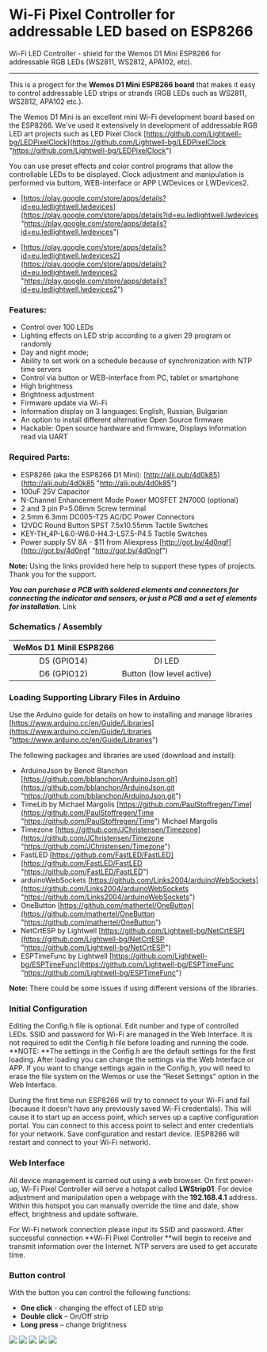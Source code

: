 # Wi-Fi Pixel Controller for addressable LED based on ESP8266
Wi-Fi LED Controller - shield for the Wemos D1 Mini ESP8266 for addressable RGB LEDs (WS2811, WS2812, APA102, etc).

------------
This is a progect for the **Wemos D1 Mini ESP8266 board** that makes it easy to control addressable LED strips or strands (RGB LEDs such as WS2811, WS2812, APA102 etc.).

The Wemos D1 Mini is an excellent mini Wi-Fi development board based on the ESP8266. We've used it extensively in development of addressable RGB LED art projects such as LED Pixel Clock [https://github.com/Lightwell-bg/LEDPixelClock](https://github.com/Lightwell-bg/LEDPixelClock "https://github.com/Lightwell-bg/LEDPixelClock")

You can use preset effects and color control programs that allow the controllable LEDs to be displayed.
Clock adjustment and manipulation is performed via buttom, WEB-interface or APP LWDevices or LWDevices2.

-  [https://play.google.com/store/apps/details?id=eu.ledlightwell.lwdevices](https://play.google.com/store/apps/details?id=eu.ledlightwell.lwdevices "https://play.google.com/store/apps/details?id=eu.ledlightwell.lwdevices")

-  [https://play.google.com/store/apps/details?id=eu.ledlightwell.lwdevices2](https://play.google.com/store/apps/details?id=eu.ledlightwell.lwdevices2 "https://play.google.com/store/apps/details?id=eu.ledlightwell.lwdevices2")

### Features:
- Control over 100 LEDs
- Lighting effects on LED strip according to a given 29 program or randomly
- Day and night mode;
- Ability to set work on a schedule because of synchronization with NTP time servers
- Control via button or WEB-interface from PC, tablet or smartphone
- High brightness
- Brightness adjustment
- Firmware update via Wi-Fi
- Information display on 3 languages: English, Russian, Bulgarian
- An option to install different alternative Open Source firmware
- Hackable: Open source hardware and firmware, Displays information read via UART


### Required Parts:
- ESP8266 (aka the ESP8266 D1 Mini): [http://alii.pub/4d0k85](http://alii.pub/4d0k85 "http://alii.pub/4d0k85")
- 100uF 25V Capacitor
- N-Channel Enhancement Mode Power MOSFET 2N7000 (optional)
- 2 and 3 pin P=5.08mm Screw terminal
- 2.5mm 6.3mm DC005-T25 AC/DC Power Connectors
- 12VDC Round Button SPST 7.5x10.55mm Tactile Switches
- KEY-TH_4P-L6.0-W6.0-H4.3-LS7.5-P4.5 Tactile Switches
- Power supply 5V 8A - $11 from Aliexpress [http://got.by/4d0ngf](http://got.by/4d0ngf "http://got.by/4d0ngf")

**Note:** Using the links provided here help to support these types of projects. Thank you for the support.

***You can purchase a PCB with soldered elements and connectors for connecting the indicator and sensors, or just a PCB and a set of elements for installation.*** Link

### Schematics / Assembly
|WeMos D1 MiniI ESP8266   |   |
| :------------: | :------------: |
| D5 (GPIO14)  | DI LED  |
| D6 (GPIO12)  |  Button (low level active) |


### Loading Supporting Library Files in Arduino
Use the Arduino guide for details on how to installing and manage libraries [https://www.arduino.cc/en/Guide/Libraries](https://www.arduino.cc/en/Guide/Libraries "https://www.arduino.cc/en/Guide/Libraries") 

The following packages and libraries are used (download and install):
- ArduinoJson by Benoit Blanchon [https://github.com/bblanchon/ArduinoJson.git](https://github.com/bblanchon/ArduinoJson.git "https://github.com/bblanchon/ArduinoJson.git")
- TimeLib by Michael Margolis [https://github.com/PaulStoffregen/Time](https://github.com/PaulStoffregen/Time "https://github.com/PaulStoffregen/Time") Michael Margolis
- Timezone [https://github.com/JChristensen/Timezone](https://github.com/JChristensen/Timezone "https://github.com/JChristensen/Timezone")
- FastLED  [https://github.com/FastLED/FastLED](https://github.com/FastLED/FastLED "https://github.com/FastLED/FastLED")
- arduinoWebSockets [https://github.com/Links2004/arduinoWebSockets](https://github.com/Links2004/arduinoWebSockets "https://github.com/Links2004/arduinoWebSockets")
- OneButton [https://github.com/mathertel/OneButton](https://github.com/mathertel/OneButton "https://github.com/mathertel/OneButton")
- NetCrtESP by Lightwell [https://github.com/Lightwell-bg/NetCrtESP](https://github.com/Lightwell-bg/NetCrtESP "https://github.com/Lightwell-bg/NetCrtESP")
- ESPTimeFunc by Lightwell [https://github.com/Lightwell-bg/ESPTimeFunc](https://github.com/Lightwell-bg/ESPTimeFunc "https://github.com/Lightwell-bg/ESPTimeFunc")

**Note:** There could be some issues if using different versions of the libraries.

### Initial Configuration
Editing the Config.h file is optional. Edit number and type of controlled LEDs. SSID and password for Wi-Fi are managed in the Web Interface. It is not required to edit the Config.h file before loading and running the code.
**NOTE: **The settings in the Config.h are the default settings for the first loading. After loading you can change the settings via the Web Interface or APP. If you want to change settings again in the Config.h, you will need to erase the file system on the Wemos or use the “Reset Settings” option in the Web Interface.

 During the first time run ESP8266 will try to connect to your Wi-Fi and fail (because it doesn't have any previously saved Wi-Fi credentials). This will cause it to start up an access point, which serves up a captive configuration portal.
You can connect to this access point to select and enter credentials for your network. Save configuration and restart device. (ESP8266 will restart and connect to your Wi-Fi network).


### Web Interface
All device management is carried out using a web browser.  On first power-up, Wi-Fi Pixel Controller will serve a hotspot called **LWStrip01**. For device adjustment and manipulation open a webpage with the **192.168.4.1** address. Within this hotspot you can manually override the time and date, show effect, brightness and update software.

For Wi-Fi network connection please input its SSID and password.  After successful connection **Wi-Fi Pixel Controller **will begin to receive and transmit information over the Internet. NTP servers are used to get accurate time.

### Button control
With the button you can control the following functions:
- **One click** - changing the effect of LED strip
- **Double click** – On/Off strip
- **Long press** – change brightness

![](https://github.com/Lightwell-bg/Wi-Fi-Pixel-Controller-for-addressable-LED-based-on-ESP8266/blob/main/images/wi-setup.png?raw=true)
![](https://github.com/Lightwell-bg/Wi-Fi-Pixel-Controller-for-addressable-LED-based-on-ESP8266/blob/main/images/wi-01.jpg?raw=true)
![](https://github.com/Lightwell-bg/Wi-Fi-Pixel-Controller-for-addressable-LED-based-on-ESP8266/blob/main/images/wi-02.jpg?raw=true)
![](https://github.com/Lightwell-bg/Wi-Fi-Pixel-Controller-for-addressable-LED-based-on-ESP8266/blob/main/images/PCB.png?raw=true)
![](https://github.com/Lightwell-bg/Wi-Fi-Pixel-Controller-for-addressable-LED-based-on-ESP8266/blob/main/images/Schematic_LED2811StripNYv1.0.png?raw=true)


